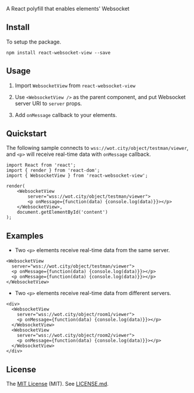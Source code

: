 
A React polyfill that enables elements' Websocket

## Install

To setup the package.

```
npm install react-websocket-view --save
```

## Usage

1. Import ```WebsocketView``` from ```react-websocket-view```

2. Use ```<WebsocketView />``` as the parent component, and put Websocket server URI to ```server``` props.

3. Add ```onMessage``` callback to your elements.

## Quickstart

The following sample connects to ```wss://wot.city/object/testman/viewer```, and ```<p>``` will receive real-time data with ```onMessage``` callback.

```
import React from 'react';
import { render } from 'react-dom';
import { WebsocketView } from 'react-websocket-view';

render(
    <WebsocketView 
    	server="wss://wot.city/object/testman/viewer">
    	<p onMessage={function(data) {console.log(data)}}></p>
    </WebsocketView>,
    document.getElementById('content')
);
```

## Examples

* Two ```<p>``` elements receive real-time data from the same server.

```
<WebsocketView 
  server="wss://wot.city/object/testman/viewer">
  <p onMessage={function(data) {console.log(data)}}></p>
  <p onMessage={function(data) {console.log(data)}}></p>
</WebsocketView>
```

* Two ```<p>``` elements receive real-time data from different servers.

```
<div>
  <WebsocketView 
    server="wss://wot.city/object/room1/viewer">
    <p onMessage={function(data) {console.log(data)}}></p>
  </WebsocketView>
  <WebsocketView 
    server="wss://wot.city/object/room2/viewer">
    <p onMessage={function(data) {console.log(data)}}></p>
  </WebsocketView>
</div>
```

## License

The [MIT License](http://www.opensource.org/licenses/MIT) (MIT). See [LICENSE.md](LICENSE.md).
